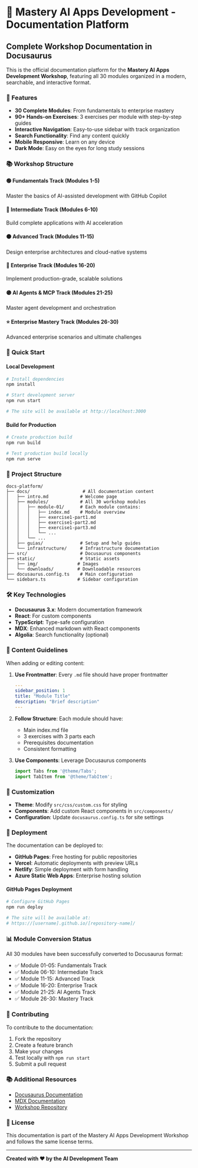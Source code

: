 # 🚀 Mastery AI Apps Development - Documentation Platform

## Complete Workshop Documentation in Docusaurus

This is the official documentation platform for the **Mastery AI Apps Development Workshop**, featuring all 30 modules organized in a modern, searchable, and interactive format.

### 🌟 Features

- **30 Complete Modules**: From fundamentals to enterprise mastery
- **90+ Hands-on Exercises**: 3 exercises per module with step-by-step guides
- **Interactive Navigation**: Easy-to-use sidebar with track organization
- **Search Functionality**: Find any content quickly
- **Mobile Responsive**: Learn on any device
- **Dark Mode**: Easy on the eyes for long study sessions

### 📚 Workshop Structure

#### 🟢 Fundamentals Track (Modules 1-5)
Master the basics of AI-assisted development with GitHub Copilot

#### 🔵 Intermediate Track (Modules 6-10)
Build complete applications with AI acceleration

#### 🟠 Advanced Track (Modules 11-15)
Design enterprise architectures and cloud-native systems

#### 🔴 Enterprise Track (Modules 16-20)
Implement production-grade, scalable solutions

#### 🟣 AI Agents & MCP Track (Modules 21-25)
Master agent development and orchestration

#### ⭐ Enterprise Mastery Track (Modules 26-30)
Advanced enterprise scenarios and ultimate challenges

### 🚀 Quick Start

#### Local Development

```bash
# Install dependencies
npm install

# Start development server
npm run start

# The site will be available at http://localhost:3000
```

#### Build for Production

```bash
# Create production build
npm run build

# Test production build locally
npm run serve
```

### 📁 Project Structure

```
docs-platform/
├── docs/                    # All documentation content
│   ├── intro.md            # Welcome page
│   ├── modules/            # All 30 workshop modules
│   │   ├── module-01/      # Each module contains:
│   │   │   ├── index.md    # Module overview
│   │   │   ├── exercise1-part1.md
│   │   │   ├── exercise1-part2.md
│   │   │   ├── exercise1-part3.md
│   │   │   └── ...
│   │   └── ...
│   ├── guias/              # Setup and help guides
│   └── infrastructure/     # Infrastructure documentation
├── src/                    # Docusaurus components
├── static/                 # Static assets
│   ├── img/               # Images
│   └── downloads/         # Downloadable resources
├── docusaurus.config.ts    # Main configuration
└── sidebars.ts            # Sidebar configuration
```

### 🛠️ Key Technologies

- **Docusaurus 3.x**: Modern documentation framework
- **React**: For custom components
- **TypeScript**: Type-safe configuration
- **MDX**: Enhanced markdown with React components
- **Algolia**: Search functionality (optional)

### 📝 Content Guidelines

When adding or editing content:

1. **Use Frontmatter**: Every `.md` file should have proper frontmatter
   ```yaml
   ---
   sidebar_position: 1
   title: "Module Title"
   description: "Brief description"
   ---
   ```

2. **Follow Structure**: Each module should have:
   - Main index.md file
   - 3 exercises with 3 parts each
   - Prerequisites documentation
   - Consistent formatting

3. **Use Components**: Leverage Docusaurus components
   ```jsx
   import Tabs from '@theme/Tabs';
   import TabItem from '@theme/TabItem';
   ```

### 🎨 Customization

- **Theme**: Modify `src/css/custom.css` for styling
- **Components**: Add custom React components in `src/components/`
- **Configuration**: Update `docusaurus.config.ts` for site settings

### 🚀 Deployment

The documentation can be deployed to:

- **GitHub Pages**: Free hosting for public repositories
- **Vercel**: Automatic deployments with preview URLs
- **Netlify**: Simple deployment with form handling
- **Azure Static Web Apps**: Enterprise hosting solution

#### GitHub Pages Deployment

```bash
# Configure GitHub Pages
npm run deploy

# The site will be available at:
# https://[username].github.io/[repository-name]/
```

### 📊 Module Conversion Status

All 30 modules have been successfully converted to Docusaurus format:

- ✅ Module 01-05: Fundamentals Track
- ✅ Module 06-10: Intermediate Track  
- ✅ Module 11-15: Advanced Track
- ✅ Module 16-20: Enterprise Track
- ✅ Module 21-25: AI Agents Track
- ✅ Module 26-30: Mastery Track

### 🤝 Contributing

To contribute to the documentation:

1. Fork the repository
2. Create a feature branch
3. Make your changes
4. Test locally with `npm run start`
5. Submit a pull request

### 📚 Additional Resources

- [Docusaurus Documentation](https://docusaurus.io/)
- [MDX Documentation](https://mdxjs.com/)
- [Workshop Repository](https://github.com/paulasilvatech/Mastery-AI-Apps-Dev)

### 📄 License

This documentation is part of the Mastery AI Apps Development Workshop and follows the same license terms.

---

**Created with ❤️ by the AI Development Team**